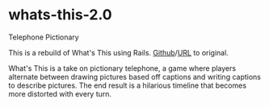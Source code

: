 whats-this-2.0
==============

Telephone Pictionary

This is a rebuild of What's This using Rails. [Github](https://github.com/girb0t/whats-this)/[URL](http://whats-this.herokuapp.com/) to original.

What's This is a take on pictionary telephone, a game where players alternate between drawing pictures based off captions and writing captions to describe pictures. The end result is a hilarious timeline that becomes more distorted with every turn.
